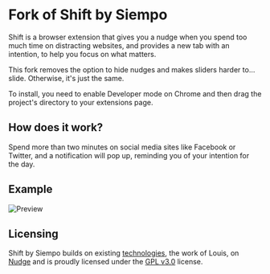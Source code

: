 # Fork of Shift by Siempo


Shift is a browser extension that gives you a nudge when you spend too much time on distracting websites, and provides a new tab with an intention, to help you focus on what matters.

This fork removes the option to hide nudges and makes sliders harder to... slide. Otherwise, it's just the same.

To install, you need to enable Developer mode on Chrome and then drag the project's directory to your extensions page.

How does it work?
------------
Spend more than two minutes on social media sites like Facebook or Twitter, and a notification will pop up, reminding you of your intention for the day. 


Example
---------------------

![Preview](https://i.imgur.com/8FQcxfX.png) 


Licensing 
---------------------

Shift by Siempo builds on existing [technologies](https://github.com/ghinda/nudgeti), the work of Louis, on [Nudge](http://nudgeware.io) and is proudly licensed under the [GPL v3.0](https://www.gnu.org/licenses/gpl-3.0.txt) license.

